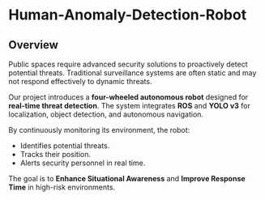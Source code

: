 # Human-Anomaly-Detection-Robot
## Overview  

Public spaces require advanced security solutions to proactively detect potential threats. Traditional surveillance systems are often static and may not respond effectively to dynamic threats.  

Our project introduces a **four-wheeled autonomous robot** designed for **real-time threat detection**. The system integrates **ROS** and **YOLO v3** for localization, object detection, and autonomous navigation.  

By continuously monitoring its environment, the robot:  
- Identifies potential threats.  
- Tracks their position.
- Alerts security personnel in real time.

The goal is to **Enhance Situational Awareness** and **Improve Response Time** in high-risk environments.  

